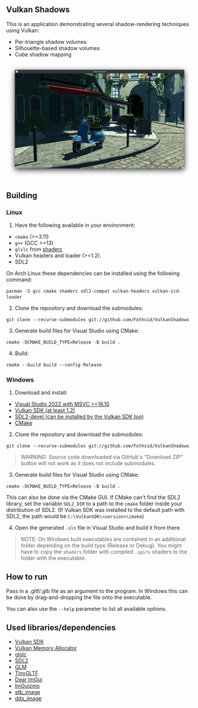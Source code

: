 Vulkan Shadows
---

This is an application demonstrating several shadow-rendering techniques using Vulkan:
- Per-triangle shadow volumes
- Silhouette-based shadow volumes
- Cube shadow mapping

![vulkan-shadows-demo](screenshot.png)

## Building

### Linux

1. Have the following available in your environment:  
- `cmake` (>=3.11)
- `g++` (GCC >=13)
- `glslc` from [shaderc](https://github.com/google/shaderc)
- Vulkan headers and loader (>=1.2).
- SDL2

On Arch Linux these dependencies can be installed using the following command:
```
pacman -S gcc cmake shaderc sdl2-compat vulkan-headers vulkan-icd-loader
```

2. Clone the repository and download the submodules:  
```
git clone --recurse-submodules git://github.com/Fothsid/VulkanShadows
```

3. Generate build files for Visual Studio using CMake:
```
cmake -DCMAKE_BUILD_TYPE=Release -B build .
```

4. Build:
```
cmake --build build --config Release
```

### Windows

1. Download and install:  
- [Visual Studio 2022 with MSVC >=16.10](https://visualstudio.microsoft.com/)
- [Vulkan SDK (at least 1.2)](https://vulkan.lunarg.com/sdk/home)
- [SDL2-devel (can be installed by the Vulkan SDK too)](https://github.com/libsdl-org/SDL/releases/tag/release-2.32.4)
- [CMake](https://cmake.org/download/)

2. Clone the repository and download the submodules:  
```
git clone --recurse-submodules git://github.com/Fothsid/VulkanShadows
```

> WARNING: Source code downloaded via GitHub's "Download ZIP" button will not work as it does not include submodules.

3. Generate build files for Visual Studio using CMake:
```
cmake -DCMAKE_BUILD_TYPE=Release -B build .
```
This can also be done via the CMake GUI. If CMake can't find the SDL2 library, set the variable `SDL2_DIR` to a path to the `cmake` folder inside your distribution of SDL2. (If Vulkan SDK was installed to the default path with SDL2, the path would be `C:\VulkanSDK\<version>\cmake`)

4. Open the generated `.sln` file in Visual Studio and build it from there.

> NOTE: On Windows built executables are contained in an additional folder depending on the build type (Release or Debug). You might have to copy the `shaders` folder with compiled `.spirv` shaders to the folder with the executable.

## How to run

Pass in a .gltf/.glb file as an argument to the program. In Windows this can be done by drag-and-dropping the file onto the executable.

You can also use the `--help` parameter to list all available options.

## Used libraries/dependencies

- [Vulkan SDK](https://vulkan.lunarg.com/)
- [Vulkan Memory Allocator](https://gpuopen.com/vulkan-memory-allocator/)
- [glslc](https://github.com/google/shaderc)
- [SDL2](https://www.libsdl.org/)
- [GLM](https://github.com/g-truc/glm)
- [TinyGLTF](https://github.com/syoyo/tinygltf)
- [Dear ImGui](https://github.com/ocornut/imgui)
- [ImGuizmo](https://github.com/CedricGuillemet/ImGuizmo)
- [stb_image](https://github.com/nothings/stb)
- [dds_image](https://github.com/spnda/dds_image)
